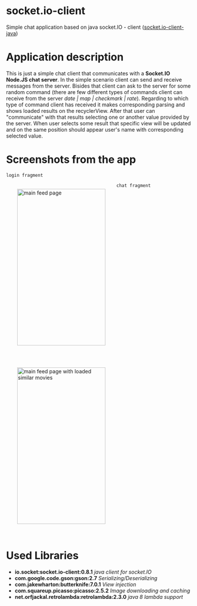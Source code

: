 # socket.io-client

<p>
Simple chat application based on java socket.IO - client (<a href="https://github.com/socketio/socket.io-client-java">socket.io-client-java</a>)
</p>

# Application description
<p>
This is just a simple chat client that communicates with a <b>Socket.IO Node.JS chat server</b>. In the simple scenario client can send and receive messages from the server. Bisides that client can ask to the server for some random command (there are few different types of commands client can receive from the server <i>date | map | checkmark | rate</i>). Regarding to which type of command client has received it makes corresponding parsing and shows loaded results on the recyclerView. After that user can "communicate" with that results selecting one or another value provided by the server. When user selects some result that specific view will be updated and on the same position should appear user's name with corresponding selected value.    
</p>


# Screenshots from the app
`login fragment`<br/>
<img src="https://cloud.githubusercontent.com/assets/11542701/19382694/a4f867fc-9201-11e6-875f-8b92c6557712.png" width="240px" height="426px" style="float: left; display:inline; margin: 30px;" alt="main feed page"></img>

`chat fragment`<br/>
<img src="https://cloud.githubusercontent.com/assets/11542701/19382731/c1f182b2-9201-11e6-9850-e61c4f384d47.png" width="240px" height="426px" style="margin: 30px;" alt="main feed page with loaded similar movies"></img>


# Used Libraries
<ul>
  <li><b>io.socket:socket.io-client:0.8.1</b> <i>java client for socket.IO</i>
  <li><b>com.google.code.gson:gson:2.7</b> <i>Serializing/Deserializing</i>
  <li><b>com.jakewharton:butterknife:7.0.1</b> <i>View injection</i>
  <li><b>com.squareup.picasso:picasso:2.5.2</b> <i>Image downloading and caching</i>
  <li><b>net.orfjackal.retrolambda:retrolambda:2.3.0</b> <i>java 8 lambda support</i>
</ul>
